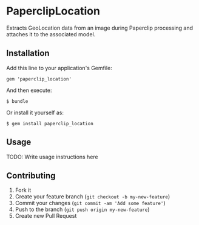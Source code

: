 # PaperclipLocation

Extracts GeoLocation data from an image during Paperclip processing
and attaches it to the associated model.

## Installation

Add this line to your application's Gemfile:

    gem 'paperclip_location'

And then execute:

    $ bundle

Or install it yourself as:

    $ gem install paperclip_location

## Usage

TODO: Write usage instructions here

## Contributing

1. Fork it
2. Create your feature branch (`git checkout -b my-new-feature`)
3. Commit your changes (`git commit -am 'Add some feature'`)
4. Push to the branch (`git push origin my-new-feature`)
5. Create new Pull Request
